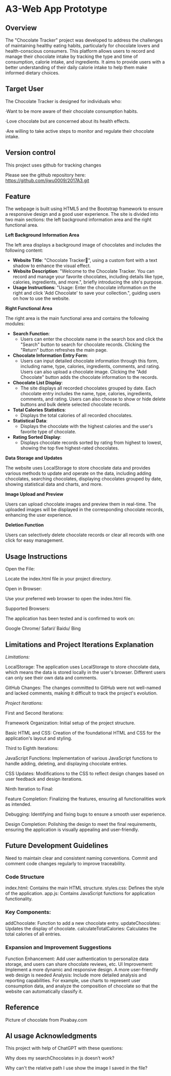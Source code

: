 # **A3-Web App Prototype**

## Overview

The "Chocolate Tracker" project was developed to address the challenges of maintaining healthy eating habits, particularly for chocolate lovers and health-conscious consumers. This platform allows users to record and manage their chocolate intake by tracking the type and time of consumption, calorie intake, and ingredients. It aims to provide users with a better understanding of their daily calorie intake to help them make informed dietary choices.

## Target User

The Chocolate Tracker is designed for individuals who:

·Want to be more aware of their chocolate consumption habits.

·Love chocolate but are concerned about its health effects.

·Are willing to take active steps to monitor and regulate their chocolate intake.

## Version control

This project uses github for tracking changes

Please see the github repository here: <https://github.com/jiwu0009/2017A3.git>

## Feature

The webpage is built using HTML5 and the Bootstrap framework to ensure a responsive design and a good user experience. The site is divided into two main sections: the left background information area and the right functional area.

**Left Background Information Area**

The left area displays a background image of chocolates and includes the following content:

- **Website Title**: "Chocolate Tracker🍫", using a custom font with a text shadow to enhance the visual effect.
- **Website Description**: "Welcome to the Chocolate Tracker. You can record and manage your favorite chocolates, including details like type, calories, ingredients, and more.", briefly introducing the site's purpose.
- **Usage Instructions**: "Usage: Enter the chocolate information on the right and click 'Add Chocolate' to save your collection.", guiding users on how to use the website.

**Right Functional Area**

The right area is the main functional area and contains the following modules:

- **Search Function**:
  - Users can enter the chocolate name in the search box and click the "Search" button to search for chocolate records. Clicking the "Return" button refreshes the main page.
- **Chocolate Information Entry Form**:
  - Users can input detailed chocolate information through this form, including name, type, calories, ingredients, comments, and rating. Users can also upload a chocolate image. Clicking the "Add Chocolate" button adds the chocolate information to the records.
- **Chocolate List Display**:
  - The site displays all recorded chocolates grouped by date. Each chocolate entry includes the name, type, calories, ingredients, comments, and rating. Users can also choose to show or hide delete buttons and bulk delete selected chocolate records.
- **Total Calories Statistics**:
  - Displays the total calories of all recorded chocolates.
- **Statistical Data**:
  - Displays the chocolate with the highest calories and the user's favorite type of chocolate.
- **Rating Sorted Display**:
  - Displays chocolate records sorted by rating from highest to lowest, showing the top five highest-rated chocolates.

**Data Storage and Updates**

The website uses LocalStorage to store chocolate data and provides various methods to update and operate on the data, including adding chocolates, searching chocolates, displaying chocolates grouped by date, showing statistical data and charts, and more.

**Image Upload and Preview**

Users can upload chocolate images and preview them in real-time. The uploaded images will be displayed in the corresponding chocolate records, enhancing the user experience.

**Deletion Function**

Users can selectively delete chocolate records or clear all records with one click for easy management.

## Usage Instructions

Open the File:

Locate the index.html file in your project directory.

Open in Browser:

Use your preferred web browser to open the index.html file.

Supported Browsers:

The application has been tested and is confirmed to work on:

Google Chrome/ Safari/ Baidu/ Bing

## Limitations and Project Iterations Explanation

*Limitations:*

LocalStorage: The application uses LocalStorage to store chocolate data, which means the data is stored locally in the user's browser. Different users can only see their own data and comments.

GitHub Changes: The changes committed to GitHub were not well-named and lacked comments, making it difficult to track the project's evolution.

*Project Iterations:*

First and Second Iterations:

Framework Organization: Initial setup of the project structure.

Basic HTML and CSS: Creation of the foundational HTML and CSS for the application's layout and styling.

Third to Eighth Iterations:

JavaScript Functions: Implementation of various JavaScript functions to handle adding, deleting, and displaying chocolate entries.

CSS Updates: Modifications to the CSS to reflect design changes based on user feedback and design iterations.

Ninth Iteration to Final:

Feature Completion: Finalizing the features, ensuring all functionalities work as intended.

Debugging: Identifying and fixing bugs to ensure a smooth user experience.

Design Completion: Polishing the design to meet the final requirements, ensuring the application is visually appealing and user-friendly.



## Future Development Guidelines
Need to maintain clear and consistent naming conventions.
Commit and comment code changes regularly to improve traceability.

### Code Structure
index.html: Contains the main HTML structure.
styles.css: Defines the style of the application.
app.js: Contains JavaScript functions for application functionality.

### Key Components:
addChocolate: Function to add a new chocolate entry.
updateChocolates: Updates the display of chocolate.
calculateTotalCalories: Calculates the total calories of all entries.

### Expansion and Improvement Suggestions
Function Enhancement: Add user authentication to personalize data storage, and users can share chocolate reviews, etc.
UI Improvement: Implement a more dynamic and responsive design. A more user-friendly web design is needed
Analysis: Include more detailed analysis and reporting capabilities. For example, use charts to represent user consumption data, and analyze the composition of chocolate so that the website can automatically classify it.

## Reference

Picture of chocolate from Pixabay.com

## Al usage Acknowledgments

This project with help of ChatGPT with these questions:

Why does my searchChocolates in js doesn’t work?

Why can't the relative path I use show the image I saved in the file?